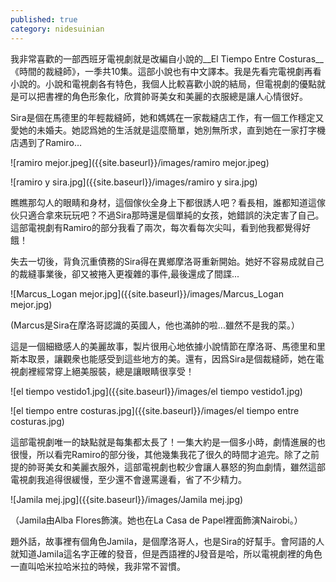 ```yaml
---
published: true
category: nidesuinian
---
```

我非常喜歡的一部西班牙電視劇就是改編自小說的__El Tiempo Entre Costuras__《時間的裁縫師》，一季共10集。這部小說也有中文譯本。我是先看完電視劇再看小說的。小說和電視劇各有特色，我個人比較喜歡小說的結局，但電視劇的優點就是可以把書裡的角色形象化，欣賞帥哥美女和美麗的衣服總是讓人心情很好。

Sira是個在馬德里的年輕裁縫師，她和媽媽在一家裁縫店工作，有一個工作穩定又愛她的未婚夫。她認爲她的生活就是這麼簡單，她別無所求，直到她在一家打字機店遇到了Ramiro…

![ramiro mejor.jpeg]({{site.baseurl}}/images/ramiro mejor.jpeg)




![ramiro y sira.jpg]({{site.baseurl}}/images/ramiro y sira.jpg)



瞧瞧那勾人的眼睛和身材，這個傢伙全身上下都很誘人吧？看長相，誰都知道這傢伙只適合拿來玩玩吧？不過Sira那時還是個單純的女孩，她錯誤的決定害了自己。這部電視劇有Ramiro的部分我看了兩次，每次看每次尖叫，看到他我都覺得好餓！

失去一切後，背負沉重債務的Sira得在異鄉摩洛哥重新開始。她好不容易成就自己的裁縫事業後，卻又被捲入更複雜的事件,最後還成了間諜...

![Marcus_Logan mejor.jpg]({{site.baseurl}}/images/Marcus_Logan mejor.jpg)


(Marcus是Sira在摩洛哥認識的英國人，他也滿帥的啦...雖然不是我的菜。）


這是一個細緻感人的美麗故事，製片很用心地依據小說情節在摩洛哥、馬德里和里斯本取景，讓觀衆也能感受到這些地方的美。還有，因爲Sira是個裁縫師，她在電視劇裡經常穿上絕美服裝，總是讓眼睛很享受！



![el tiempo vestido1.jpg]({{site.baseurl}}/images/el tiempo vestido1.jpg)



![el tiempo entre costuras.jpg]({{site.baseurl}}/images/el tiempo entre costuras.jpg)


這部電視劇唯一的缺點就是每集都太長了！一集大約是一個多小時，劇情進展的也很慢，所以看完Ramiro的部分後，其他幾集我花了很久的時間才追完。除了之前提的帥哥美女和美麗衣服外，這部電視劇也較少會讓人暴怒的狗血劇情，雖然這部電視劇我追得很緩慢，至少還不會邊罵邊看，省了不少精力。

![Jamila mej.jpg]({{site.baseurl}}/images/Jamila mej.jpg)

（Jamila由Alba Flores飾演。她也在La Casa de Papel裡面飾演Nairobi。）

題外話，故事裡有個角色Jamila，是個摩洛哥人，也是Sira的好幫手。會阿語的人就知道Jamila這名字正確的發音，但是西語裡的J發音是哈，所以電視劇裡的角色一直叫哈米拉哈米拉的時候，我非常不習慣。
